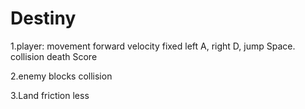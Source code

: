 # Destiny
1.player: 
	movement
		forward velocity fixed
		left A, right D, jump Space. 
	collision death
	Score


2.enemy blocks
	collision


3.Land
	friction less
